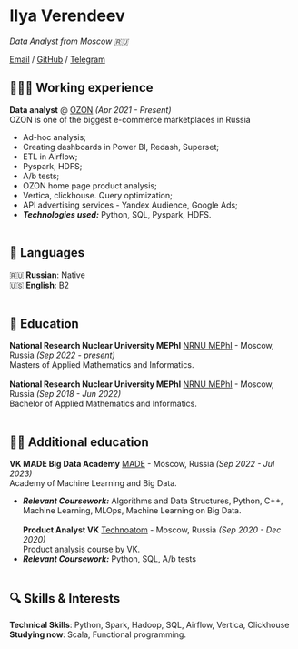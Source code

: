 # Ilya Verendeev

_Data Analyst from Moscow :ru:_ <br>

[Email](mailto:ilyaverendeev@mail.ru) / [GitHub](https://github.com/Z5-05/) / [Telegram](https://t.me/ilyaverendeev)

## 👩🏼‍💻 Working experience

**Data analyst** @ [OZON](https://ozon.ru/) _(Apr 2021 - Present)_ <br>
OZON is one of the biggest e-commerce marketplaces in Russia 
  - Ad-hoc analysis;
  - Creating dashboards in Power BI, Redash, Superset;
  - ETL in Airflow;
  - Pyspark, HDFS;
  - A/b tests;
  - OZON home page product analysis;
  - Vertica, clickhouse. Query optimization;
  - API advertising services - Yandex Audience, Google Ads;
  - **_Technologies used:_** Python, SQL, Pyspark, HDFS.
<br><br>

## 💬 Languages

:ru: **Russian**: Native <br>
:us: **English**: B2
<br><br>

## 🏫 Education

**National Research Nuclear University MEPhI**
[NRNU MEPhI](https://eng.mephi.ru/) - Moscow, Russia _(Sep 2022 - present)_ <br>
Masters of Applied Mathematics and Informatics.
<br><br>
**National Research Nuclear University MEPhI**
[NRNU MEPhI](https://eng.mephi.ru/) - Moscow, Russia _(Sep 2018 - Jun 2022)_ <br>
Bachelor of Applied Mathematics and Informatics.
<br><br>

## 👨‍🎓 Additional education
**VK MADE Big Data Academy**
[MADE](https://data.vk.company/feed/) - Moscow, Russia _(Sep 2022 - Jul 2023)_ <br>
Academy of Machine Learning and Big Data.
- **_Relevant Coursework:_** Algorithms and Data Structures, Python, C++, Machine Learning, MLOps, Machine Learning on Big Data.
<br><br>
**Product Analyst VK**
[Technoatom](https://technoatom.vk.company/) - Moscow, Russia _(Sep 2020 - Dec 2020)_ <br>
Product analysis course by VK.
- **_Relevant Coursework:_** Python, SQL, A/b tests
<br><br>

## 🔍 Skills & Interests
**Technical Skills**: Python, Spark, Hadoop, SQL, Airflow, Vertica, Clickhouse
**Studying now**: Scala, Functional programming.

